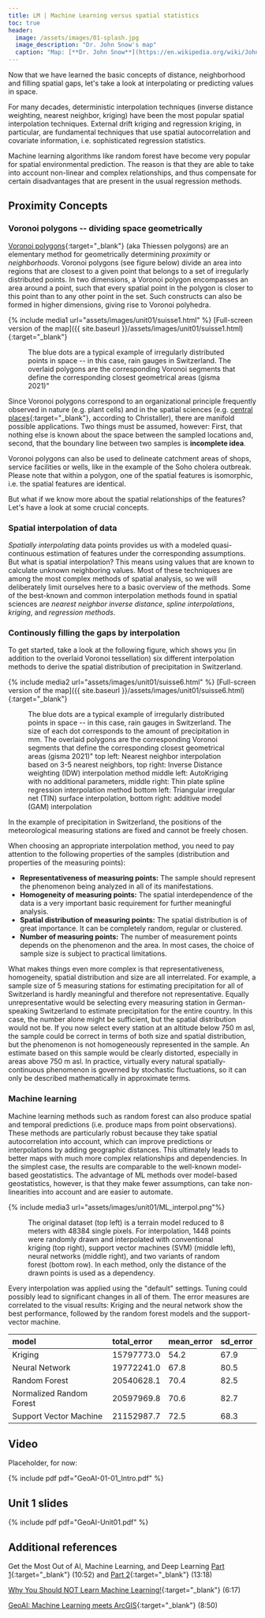 ```yaml
--- 
title: LM | Machine Learning versus spatial statistics 
toc: true
header:
  image: /assets/images/01-splash.jpg
  image_description: "Dr. John Snow's map"
  caption: "Map: [**Dr. John Snow**](https://en.wikipedia.org/wiki/John_Snow) [Wellcome Library via wikimedia](https://w.wiki/QtV)"
---
```


Now that we have learned the basic concepts of distance, neighborhood and filling spatial gaps, let's take a look at interpolating or predicting values in space.

For many decades, deterministic interpolation techniques (inverse distance weighting, nearest neighbor, kriging) have been the most popular spatial interpolation techniques. External drift kriging and regression kriging, in particular, are fundamental techniques that use spatial autocorrelation and covariate information, i.e. sophisticated regression statistics.

Machine learning algorithms like random forest have become very popular for spatial environmental prediction. The reason is that they are able to take into account non-linear and complex relationships, and thus compensate for certain disadvantages that are present in the usual regression methods.



## Proximity Concepts

### Voronoi polygons -- dividing space geometrically
[Voronoi polygons](https://en.wikipedia.org/wiki/Voronoi_diagram){:target="_blank"} (aka Thiessen polygons) are an elementary method for geometrically determining *proximity* or *neighborhoods*. Voronoi polygons (see figure below) divide an area into regions that are closest to a given point that belongs to a set of irregularly distributed points. In two dimensions, a Voronoi polygon encompasses an area around a point, such that every spatial point in the polygon is closer to this point than to any other point in the set. Such constructs can also be formed in higher dimensions, giving rise to Voronoi polyhedra.

{% include media1 url="assets/images/unit01/suisse1.html" %}
[Full-screen version of the map]({{ site.baseurl }}/assets/images/unit01/suisse1.html){:target="_blank"} 
<figure>
  <figcaption>The blue dots are a typical example of irregularly distributed points in space -- in this case, rain gauges in Switzerland. The overlaid polygons are the corresponding Voronoi segments that define the corresponding closest geometrical areas (gisma 2021)" </figcaption>
</figure>

Since Voronoi polygons correspond to an organizational principle frequently observed in nature (e.g. plant cells) and in the spatial sciences (e.g. [central places](https://en.wikipedia.org/wiki/Central_place_theory){:target="_blank"}, according to Christaller), there are manifold possible applications. Two things must be assumed, however: First, that nothing else is known about the space between the sampled locations and, second, that the boundary line between two samples is **incomplete idea**.

Voronoi polygons can also be used to delineate catchment areas of shops, service facilities or wells, like in the example of the Soho cholera outbreak. Please note that within a polygon, one of the spatial features is isomorphic, i.e. the spatial features are identical. 

But what if we know more about the spatial relationships of the features? Let's have a look at some crucial concepts.

### Spatial interpolation of data
*Spatially interpolating* data points provides us with a modeled quasi-continuous estimation of features under the corresponding assumptions. But what is spatial interpolation? This means using values that are known to calculate unknown neighboring values. Most of these techniques are among the most complex methods of spatial analysis, so we will deliberately limit ourselves here to a basic overview of the methods. Some of the best-known and common interpolation methods found in spatial sciences are *nearest neighbor* *inverse distance*, *spline interpolations*, *kriging*, and *regression methods*.

### Continously filling the gaps by interpolation
To get started, take a look at the following figure, which shows you (in addition to the overlaid Voronoi tessellation) six different interpolation methods to derive the spatial distribution of precipitation in Switzerland. 

{% include media2 url="assets/images/unit01/suisse6.html" %}
[Full-screen version of the map]({{ site.baseurl }}/assets/images/unit01/suisse6.html){:target="_blank"} 
<figure>
  <figcaption>The blue dots are a typical example of irregularly distributed points in space -- in this case, rain gauges in Switzerland. The size of each dot corresponds to the amount of precipitation in mm. The overlaid polygons are the corresponding Voronoi segments that define the corresponding closest geometrical areas (gisma 2021)" 
top left: Nearest neighbor interpolation based on 3-5 nearest neighbors, top right: Inverse Distance weighting (IDW) interpolation method
middle left: AutoKriging with no additional parameters, middle right: Thin plate spline regression interpolation method
bottom left: Triangular irregular net (TIN) surface interpolation, bottom right: additive model (GAM) interpolation 
  </figcaption>
</figure>


In the example of precipitation in Switzerland, the positions of the meteorological measuring stations are fixed and cannot be freely chosen.

When choosing an appropriate interpolation method, you need to pay attention to the following properties of the samples (distribution and properties of the measuring points):

* **Representativeness of measuring points:** The sample should represent the phenomenon being analyzed in all of its manifestations.
* **Homogeneity of measuring points:** The spatial interdependence of the data is a very important basic requirement for further meaningful analysis. 
* **Spatial distribution of measuring points:** The spatial distribution is of great importance. It can be completely random, regular or clustered. 
* **Number of measuring points:** The number of measurement points depends on the phenomenon and the area. In most cases, the choice of sample size is subject to practical limitations.

What makes things even more complex is that representativeness, homogeneity, spatial distribution and size are all interrelated. For example, a sample size of 5 measuring stations for estimating precipitation for all of Switzerland is hardly meaningful and therefore not representative. Equally unrepresentative would be selecting every measuring station in German-speaking Switzerland to estimate  precipitation for the entire country. In this case, the number alone might be sufficient, but the spatial distribution would not be. If you now select every station at an altitude below 750 m asl, the sample could be correct in terms of both size and spatial distribution, but the phenomenon is not homogeneously represented in the sample. An estimate based on this sample would be clearly distorted, especially in areas above 750 m asl. In practice, virtually every natural spatially-continuous phenomenon is governed by stochastic fluctuations, so it can only be described mathematically in approximate terms.


### Machine learning
Machine learning methods such as random forest can also produce spatial and temporal predictions (i.e. produce maps from point observations). 
These methods are particularly robust because they take spatial autocorrelation into account, which can improve predictions or interpolations by adding geographic distances. This ultimately leads to better maps with much more complex relationships and dependencies.
In the simplest case, the results are comparable to the well-known model-based geostatistics. The advantage of ML methods over model-based geostatistics, however, is that they make fewer assumptions, can take non-linearities into account and are easier to automate.

{% include media3 url="assets/images/unit01/ML_interpol.png"%}

<figure>
  <figcaption> The original dataset (top left) is a terrain model reduced to 8 meters with 48384 single pixels. 
For interpolation, 1448 points were randomly drawn and interpolated with conventional kriging (top right), support vector machines (SVM) (middle left), neural networks (middle right), and two variants of random forest (bottom row). In each method, only the distance of the drawn points is used as a dependency.   
  </figcaption>
</figure>

Every interpolation was applied using the "default" settings. Tuning could possibly lead to significant changes in all of them.
The error measures are correlated to the visual results: Kriging and the neural network show the best performance, followed by the random forest models and the support-vector machine.

<table>
 <thead>
  <tr>
   <th style="text-align:left;"> model </th>
   <th style="text-align:left;"> total_error </th>
   <th style="text-align:left;"> mean_error </th>
   <th style="text-align:left;"> sd_error </th>
  </tr>
 </thead>
<tbody>
  <tr>
   <td style="text-align:left;"> Kriging </td>
   <td style="text-align:left;"> 15797773.0 </td>
   <td style="text-align:left;"> 54.2 </td>
   <td style="text-align:left;"> 67.9 </td>
  </tr>
  <tr>
   <td style="text-align:left;"> Neural Network </td>
   <td style="text-align:left;"> 19772241.0 </td>
   <td style="text-align:left;"> 67.8 </td>
   <td style="text-align:left;"> 80.5 </td>
  </tr>
  <tr>
   <td style="text-align:left;"> Random Forest </td>
   <td style="text-align:left;"> 20540628.1 </td>
   <td style="text-align:left;"> 70.4 </td>
   <td style="text-align:left;"> 82.5 </td>
  </tr>
  <tr>
   <td style="text-align:left;"> Normalized Random Forest </td>
   <td style="text-align:left;"> 20597969.8 </td>
   <td style="text-align:left;"> 70.6 </td>
   <td style="text-align:left;"> 82.7 </td>
  </tr>
  <tr>
   <td style="text-align:left;"> Support Vector Machine </td>
   <td style="text-align:left;"> 21152987.7 </td>
   <td style="text-align:left;"> 72.5 </td>
   <td style="text-align:left;"> 68.3 </td>
  </tr>
</tbody>
</table>

## Video
Placeholder, for now:

{% include pdf pdf="GeoAI-01-01_Intro.pdf" %}


## Unit 1 slides

{% include pdf pdf="GeoAI-Unit01.pdf" %}


## Additional references
Get the Most Out of AI, Machine Learning, and Deep Learning [Part 1](https://www.youtube.com/watch?v=KiKjforteXs){:target="_blank"} (10:52) and [Part 2](https://www.youtube.com/watch?v=Ys33AhNDwC4){:target="_blank"} (13:18)

[Why You Should NOT Learn Machine Learning!](https://youtu.be/reY50t2hbuM){:target="_blank"} (6:17)

[GeoAI: Machine Learning meets ArcGIS](https://youtu.be/aKq50YM8a8w){:target="_blank"} (8:50)
